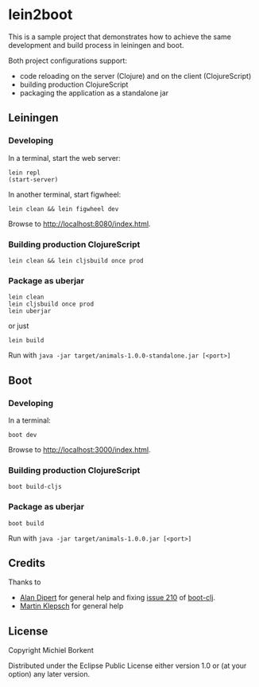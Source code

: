 # lein2boot

This is a sample project that demonstrates how to achieve the same development and build process in leiningen and boot.

Both project configurations support:

- code reloading on the server (Clojure) and on the client (ClojureScript)
- building production ClojureScript
- packaging the application as a standalone jar

## Leiningen

### Developing

In a terminal, start the web server:

    lein repl
    (start-server)

In another terminal, start figwheel:

    lein clean && lein figwheel dev

Browse to
[http://localhost:8080/index.html](http://localhost:8080/index.html).

### Building production ClojureScript

    lein clean && lein cljsbuild once prod

### Package as uberjar

    lein clean
    lein cljsbuild once prod
    lein uberjar

or just

    lein build

Run with `java -jar target/animals-1.0.0-standalone.jar [<port>]`

## Boot

### Developing

In a terminal:

    boot dev

Browse to
[http://localhost:3000/index.html](http://localhost:3000/index.html).

### Building production ClojureScript

    boot build-cljs

### Package as uberjar

    boot build

Run with `java -jar target/animals-1.0.0.jar [<port>]`

## Credits

Thanks to

- [Alan Dipert](https://github.com/alandipert) for general help and fixing [issue 210](https://github.com/boot-clj/boot/issues/210) of [boot-clj](http://boot-clj.com/). 
- [Martin Klepsch](https://github.com/martinklepsch) for general help

## License

Copyright Michiel Borkent

Distributed under the Eclipse Public License either version 1.0 or (at
your option) any later version.
